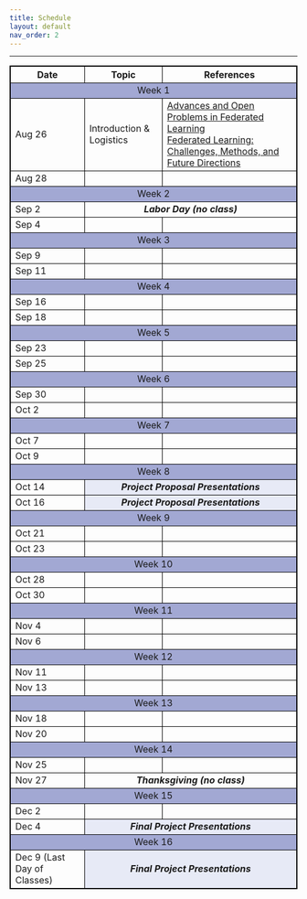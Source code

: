 ```yaml
---
title: Schedule
layout: default
nav_order: 2
---
```



---
<style>
table, th, td {
  border: 1px solid black;
  border-collapse: collapse;
}
</style>

<table>
    <tr>
        <th>Date</th>
        <th>Topic</th>
        <th>References</th>
    </tr>
    <tr>
        <td colspan=3 style="background: #a2a8d3; text-align: center"> Week 1</td>
    </tr>
    <tr>
        <td>Aug 26</td>
        <td>Introduction & Logistics</td>
        <td><a href="https://arxiv.org/abs/1912.04977">Advances and Open Problems in Federated Learning</a><br/><a href="https://arxiv.org/abs/1908.07873">Federated Learning: Challenges, Methods, and Future Directions</a></td>
    </tr>
        <tr>
        <td>Aug 28</td>
        <td></td>
        <td></td>
    </tr>
        <tr>
        <td colspan="3" style="background: #a2a8d3; text-align: center"> Week 2</td>
    </tr>
        <tr>
        <td>Sep 2 </td>
        <td colspan="2" style="text-align: center"><i><b>Labor Day (no class)</b></i></td>   
    </tr>
        <tr>
        <td>Sep 4</td>
        <td></td>
        <td></td>
    </tr>
    <tr>
        <td colspan="3" style="background: #a2a8d3; text-align: center"> Week 3</td>
    </tr>
        <tr>
        <td>Sep 9</td>
        <td></td>
        <td></td>
    </tr>
        <tr>
        <td>Sep 11</td>
        <td></td>
        <td></td>
    </tr>
        <tr>
        <td colspan="3" style="background: #a2a8d3; text-align: center"> Week 4</td>
    </tr>
        <tr>
        <td>Sep 16</td>
        <td></td>
        <td></td>
    </tr>
        <tr>
        <td>Sep 18</td>
        <td></td>
        <td></td>
    </tr>
        <tr>
        <td colspan="3" style="background: #a2a8d3; text-align: center"> Week 5</td>
    </tr>
        <tr>
        <td>Sep 23</td>
        <td></td>
        <td></td>
    </tr>
        <tr>
        <td>Sep 25</td>
        <td></td>
        <td></td>
    </tr>
    <tr>
        <td colspan="3" style="background: #a2a8d3; text-align: center"> Week 6</td>
    </tr>
        <tr>
        <td>Sep 30</td>
        <td></td>
        <td></td>
    </tr>
        <tr>
        <td>Oct 2</td>
        <td></td>
        <td></td>
    </tr>
    <tr>
        <td colspan="3" style="background: #a2a8d3; text-align: center"> Week 7</td>
    </tr>
        <tr>
        <td>Oct 7</td>
        <td></td>
        <td></td>
    </tr>
        <tr>
        <td>Oct 9</td>
        <td></td>
        <td></td>
    </tr>
    <tr>
        <td colspan="3" style="background: #a2a8d3; text-align: center"> Week 8</td>
    </tr>
        <tr>
        <td>Oct 14</td>
        <td colspan="2" style="background: #e7eaf6; text-align: center"><i><b>Project Proposal Presentations</b></i></td>
    </tr>
        <tr>
        <td>Oct 16</td>
        <td colspan="2" style="background: #e7eaf6; text-align: center"><i><b>Project Proposal Presentations</b></i></td>
    </tr>
    <tr>
        <td colspan="3" style="background: #a2a8d3; text-align: center"> Week 9</td>
    </tr>
        <tr>
        <td>Oct 21</td>
        <td></td>
        <td></td>
    </tr>
        <tr>
        <td>Oct 23</td>
        <td></td>
        <td></td>
    </tr>
    <tr>
        <td colspan="3" style="background: #a2a8d3; text-align: center"> Week 10</td>
    </tr>
        <tr>
        <td>Oct 28</td>
        <td></td>
        <td></td>
    </tr>
        <tr>
        <td>Oct 30</td>
        <td></td>
        <td></td>
    </tr>
    <tr>
        <td colspan="3" style="background: #a2a8d3; text-align: center"> Week 11</td>
    </tr>
        <tr>
        <td>Nov 4</td>
        <td></td>
        <td></td>
    </tr>
        <tr>
        <td>Nov 6</td>
        <td></td>
        <td></td>
    </tr>
    <tr>
        <td colspan="3" style="background: #a2a8d3; text-align: center"> Week 12</td>
    </tr>
        <tr>
        <td>Nov 11</td>
        <td></td>
        <td></td>
    </tr>
        <tr>
        <td>Nov 13</td>
        <td></td>
        <td></td>
    </tr>
    <tr>
        <td colspan="3" style="background: #a2a8d3; text-align: center"> Week 13</td>
    </tr>
        <tr>
        <td>Nov 18</td>
        <td></td>
        <td></td>
    </tr>
        <tr>
        <td>Nov 20</td>
        <td></td>
        <td></td>
    </tr>
    <tr>
        <td colspan="3" style="background: #a2a8d3; text-align: center"> Week 14</td>
    </tr>
        <tr>
        <td>Nov 25</td>
        <td></td>
        <td></td>
    </tr>
        <tr>
        <td>Nov 27 </td>
        <td colspan="2" style="text-align: center"><i><b>Thanksgiving (no class)</b></i></td>
    </tr>
     <tr>
        <td colspan="3" style="background: #a2a8d3; text-align: center"> Week 15</td>
    </tr>
        <tr>
        <td>Dec 2</td>
        <td></td>
        <td></td>
    </tr>
        <tr>
        <td>Dec 4</td>
        <td colspan="2" style="background: #e7eaf6; text-align: center"><i><b>Final Project Presentations</b></i></td>
    </tr>
     <tr>
        <td colspan="3" style="background: #a2a8d3; text-align: center"> Week 16</td>
    </tr>
        <tr>
        <td>Dec 9 (Last Day of Classes)</td>
        <td colspan="2" style="background: #e7eaf6; text-align: center"><i><b>Final Project Presentations</b></i></td>
    </tr>
</table>